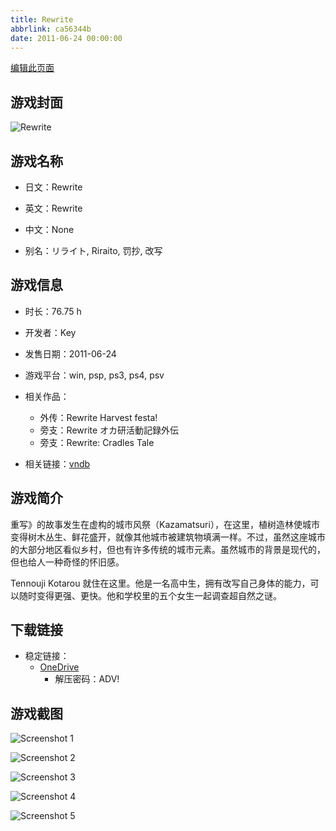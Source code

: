 ```yaml
---
title: Rewrite
abbrlink: ca56344b
date: 2011-06-24 00:00:00
---
```

[编辑此页面](https://github.com/ACG-3/ADV3-source/blob/main/source/_posts/games/Rewrite.md)

## 游戏封面

![Rewrite](https://pan.timero.xyz/onedrive/img_lib_001/Rewrite_cover.avif)


## 游戏名称

- 日文：Rewrite
- 英文：Rewrite
- 中文：None

- 别名：リライト, Riraito, 罚抄, 改写


## 游戏信息

- 时长：76.75 h
- 开发者：Key
- 发售日期：2011-06-24
- 游戏平台：win, psp, ps3, ps4, psv
- 相关作品：
   - 外传：Rewrite Harvest festa!
   - 旁支：Rewrite オカ研活動記録外伝
   - 旁支：Rewrite: Cradles Tale

- 相关链接：[vndb](https://vndb.org/v751)


## 游戏简介

重写》的故事发生在虚构的城市风祭（Kazamatsuri），在这里，植树造林使城市变得树木丛生、鲜花盛开，就像其他城市被建筑物填满一样。不过，虽然这座城市的大部分地区看似乡村，但也有许多传统的城市元素。虽然城市的背景是现代的，但也给人一种奇怪的怀旧感。

Tennouji Kotarou 就住在这里。他是一名高中生，拥有改写自己身体的能力，可以随时变得更强、更快。他和学校里的五个女生一起调查超自然之谜。




## 下载链接

- 稳定链接：
    - [OneDrive](https://pan.timero.xyz/onedrive/adv_lib_001/Rewrite)
        - 解压密码：ADV!



## 游戏截图


![Screenshot 1](https://pan.timero.xyz/onedrive/img_lib_001/Rewrite_Screenshot_1.avif)

![Screenshot 2](https://pan.timero.xyz/onedrive/img_lib_001/Rewrite_Screenshot_2.avif)

![Screenshot 3](https://pan.timero.xyz/onedrive/img_lib_001/Rewrite_Screenshot_3.avif)

![Screenshot 4](https://pan.timero.xyz/onedrive/img_lib_001/Rewrite_Screenshot_4.avif)

![Screenshot 5](https://pan.timero.xyz/onedrive/img_lib_001/Rewrite_Screenshot_5.avif)


